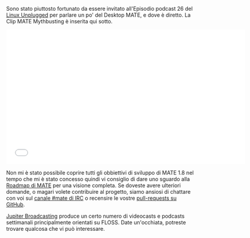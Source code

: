<!-- 
.. link: https://www.jupiterbroadcasting.com/50947/mate-mythbusting-lup-26/
.. description: 
.. tags: News
.. date: 2014/02/05 00:17:32
.. title: MATE Desktop Mythbusting
.. slug: 2014-02-05-mate-desktop-mythbusting
.. author: Martin Wimpress
-->

Sono stato piuttosto fortunato da essere invitato all'Episodio podcast 26 del [Linux 
Unplugged](https://www.jupiterbroadcasting.com/show/linuxun/) per
parlare un po' del Desktop MATE, e dove è diretto.
La Clip MATE Mythbusting è inserita qui sotto.

<iframe width="640" height="360" src="//www.youtube.com/embed/sRNK9QnnvCo?start=603" frameborder="0" allowfullscreen></iframe>

Non mi è stato possibile coprire tutti gli obbiettivi di sviluppo di MATE 1.8 nel tempo
che mi è stato concesso quindi vi consiglio di dare uno sguardo alla [Roadmap di MATE](https://wiki.mate-desktop.org/#!pages/roadmap.md)
per una visione completa. Se doveste avere ulteriori domande, o magari
volete contribuire al progetto, siamo ansiosi di chattare con
voi sul [canale #mate di IRC](https://web.libera.chat/?#mate) o
recensire le vostre [pull-requests su GitHub](https://github.com/mate-desktop). 

[Jupiter Broadcasting](https://www.jupiterbroadcasting.com) produce un certo numero di 
videocasts e podcasts settimanali principalmente orientati su FLOSS. Date un'occhiata,
potreste trovare qualcosa che vi può interessare.
